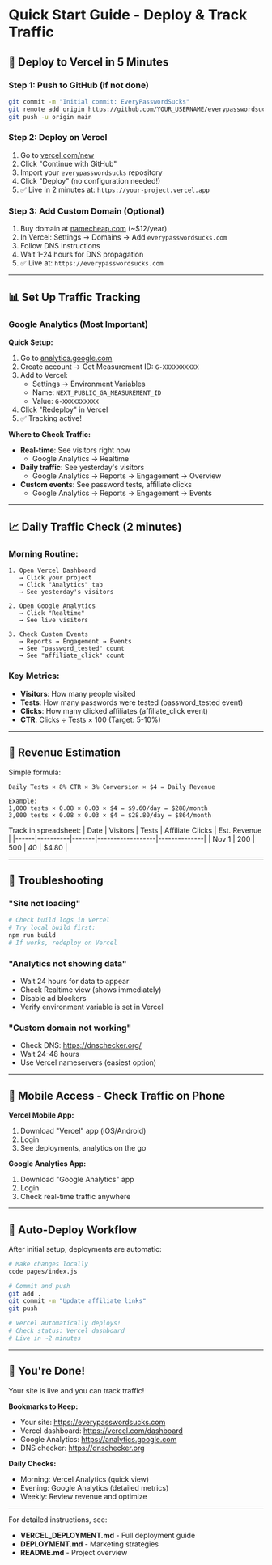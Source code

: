 # Quick Start Guide - Deploy & Track Traffic

## 🚀 Deploy to Vercel in 5 Minutes

### Step 1: Push to GitHub (if not done)
```bash
git commit -m "Initial commit: EveryPasswordSucks"
git remote add origin https://github.com/YOUR_USERNAME/everypasswordsucks.git
git push -u origin main
```

### Step 2: Deploy on Vercel
1. Go to [vercel.com/new](https://vercel.com/new)
2. Click "Continue with GitHub"
3. Import your `everypasswordsucks` repository
4. Click "Deploy" (no configuration needed!)
5. ✅ Live in 2 minutes at: `https://your-project.vercel.app`

### Step 3: Add Custom Domain (Optional)
1. Buy domain at [namecheap.com](https://namecheap.com) (~$12/year)
2. In Vercel: Settings → Domains → Add `everypasswordsucks.com`
3. Follow DNS instructions
4. Wait 1-24 hours for DNS propagation
5. ✅ Live at: `https://everypasswordsucks.com`

---

## 📊 Set Up Traffic Tracking

### Google Analytics (Most Important)

**Quick Setup:**
1. Go to [analytics.google.com](https://analytics.google.com)
2. Create account → Get Measurement ID: `G-XXXXXXXXXX`
3. Add to Vercel:
   - Settings → Environment Variables
   - Name: `NEXT_PUBLIC_GA_MEASUREMENT_ID`
   - Value: `G-XXXXXXXXXX`
4. Click "Redeploy" in Vercel
5. ✅ Tracking active!

**Where to Check Traffic:**
- **Real-time**: See visitors right now
  - Google Analytics → Realtime
- **Daily traffic**: See yesterday's visitors
  - Google Analytics → Reports → Engagement → Overview
- **Custom events**: See password tests, affiliate clicks
  - Google Analytics → Reports → Engagement → Events

---

## 📈 Daily Traffic Check (2 minutes)

### Morning Routine:
```
1. Open Vercel Dashboard
   → Click your project
   → Click "Analytics" tab
   → See yesterday's visitors

2. Open Google Analytics
   → Click "Realtime"
   → See live visitors

3. Check Custom Events
   → Reports → Engagement → Events
   → See "password_tested" count
   → See "affiliate_click" count
```

### Key Metrics:
- **Visitors**: How many people visited
- **Tests**: How many passwords were tested (password_tested event)
- **Clicks**: How many clicked affiliates (affiliate_click event)
- **CTR**: Clicks ÷ Tests × 100 (Target: 5-10%)

---

## 🎯 Revenue Estimation

Simple formula:
```
Daily Tests × 8% CTR × 3% Conversion × $4 = Daily Revenue

Example:
1,000 tests × 0.08 × 0.03 × $4 = $9.60/day = $288/month
3,000 tests × 0.08 × 0.03 × $4 = $28.80/day = $864/month
```

Track in spreadsheet:
| Date | Visitors | Tests | Affiliate Clicks | Est. Revenue |
|------|----------|-------|------------------|--------------|
| Nov 1 | 200 | 500 | 40 | $4.80 |

---

## 🔧 Troubleshooting

### "Site not loading"
```bash
# Check build logs in Vercel
# Try local build first:
npm run build
# If works, redeploy on Vercel
```

### "Analytics not showing data"
- Wait 24 hours for data to appear
- Check Realtime view (shows immediately)
- Disable ad blockers
- Verify environment variable is set in Vercel

### "Custom domain not working"
- Check DNS: https://dnschecker.org/
- Wait 24-48 hours
- Use Vercel nameservers (easiest option)

---

## 📱 Mobile Access - Check Traffic on Phone

**Vercel Mobile App:**
1. Download "Vercel" app (iOS/Android)
2. Login
3. See deployments, analytics on the go

**Google Analytics App:**
1. Download "Google Analytics" app
2. Login
3. Check real-time traffic anywhere

---

## 🚀 Auto-Deploy Workflow

After initial setup, deployments are automatic:

```bash
# Make changes locally
code pages/index.js

# Commit and push
git add .
git commit -m "Update affiliate links"
git push

# Vercel automatically deploys!
# Check status: Vercel dashboard
# Live in ~2 minutes
```

---

## 🎉 You're Done!

Your site is live and you can track traffic!

**Bookmarks to Keep:**
- Your site: https://everypasswordsucks.com
- Vercel dashboard: https://vercel.com/dashboard
- Google Analytics: https://analytics.google.com
- DNS checker: https://dnschecker.org

**Daily Checks:**
- Morning: Vercel Analytics (quick view)
- Evening: Google Analytics (detailed metrics)
- Weekly: Review revenue and optimize

---

For detailed instructions, see:
- **VERCEL_DEPLOYMENT.md** - Full deployment guide
- **DEPLOYMENT.md** - Marketing strategies
- **README.md** - Project overview
